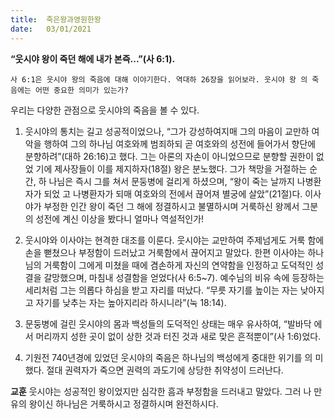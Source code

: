 ```yaml
---
title:  죽은왕과영원한왕
date:   03/01/2021
---
```


**“웃시야 왕이 죽던 해에 내가 본즉...”(사 6:1).**

`사 6:1은 웃시야 왕의 죽음에 대해 이야기한다. 역대하 26장을 읽어보라. 웃시야 왕 의 죽음에는 어떤 중요한 의미가 있는가?`

우리는 다양한 관점으로 웃시야의 죽음을 볼 수 있다.

1. 웃시야의 통치는 길고 성공적이었으나, “그가 강성하여지매 그의 마음이 교만하 여 악을 행하여 그의 하나님 여호와께 범죄하되 곧 여호와의 성전에 들어가서 향단에 분향하려”(대하 26:16)고 했다. 그는 아론의 자손이 아니었으므로 분향할 권한이 없었 기에 제사장들이 이를 제지하자(18절) 왕은 분노했다. 그가 책망을 거절하는 순간, 하 나님은 즉시 그를 쳐서 문둥병에 걸리게 하셨으며, “왕이 죽는 날까지 나병환자가 되었 고 나병환자가 되매 여호와의 전에서 끊어져 별궁에 살았”(21절)다. 이사야가 부정한 인간 왕이 죽던 그 해에 정결하시고 불멸하시며 거룩하신 왕께서 그분의 성전에 계신 이상을 봤다니 얼마나 역설적인가!

2. 웃시야와 이사야는 현격한 대조를 이룬다. 웃시야는 교만하여 주제넘게도 거룩 함에 손을 뻗쳤으나 부정함이 드러났고 거룩함에서 끊어지고 말았다. 한편 이사야는 하나님의 거룩함이 그에게 미쳤을 때에 겸손하게 자신의 연약함을 인정하고 도덕적인 성결을 갈망했으며, 마침내 성결함을 얻었다(사 6:5~7). 예수님의 비유 속에 등장하는 세리처럼 그는 의롭다 하심을 받고 자리를 떠났다. “무릇 자기를 높이는 자는 낮아지 고 자기를 낮추는 자는 높아지리라 하시니라”(눅 18:14).

3. 문둥병에 걸린 웃시야의 몸과 백성들의 도덕적인 상태는 매우 유사하여, “발바닥 에서 머리까지 성한 곳이 없이 상한 것과 터진 것과 새로 맞은 흔적뿐이”(사 1:6)었다.

4. 기원전 740년경에 있었던 웃시야의 죽음은 하나님의 백성에게 중대한 위기를 의 미했다. 절대 권력자가 죽으면 권력의 과도기에 상당한 취약성이 드러난다.

**교훈** 웃시야는 성공적인 왕이었지만 심각한 흠과 부정함을 드러내고 말았다. 그러 나 만유의 왕이신 하나님은 거룩하시고 정결하시며 완전하시다.